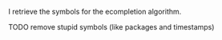 I retrieve the symbols for the ecompletion algorithm.TODO remove stupid symbols (like packages and timestamps)